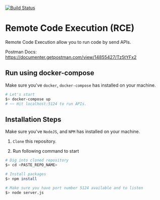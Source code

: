 [![Build Status](https://drone.improwised.dev/api/badges/Improwised/RCE/status.svg?ref=refs/heads/main)](https://drone.improwised.dev/Improwised/RCE)

# Remote Code Execution (RCE)

Remote Code Execution allow you to run code by send APIs.

Postman Docs: https://documenter.getpostman.com/view/14855427/Tz5tYFx2

## Run using docker-compose

Make sure you've `docker`, `docker-compose` has installed on your machine.

```bash
# Let's start
$> docker-compose up
# ~~ Hit localhost:5124 to run APIs.
```

## Installation Steps

Make sure you've `NodeJS`, and `NPM` has installed on your machine.

1. `Clone` this repository.

2. Run following command to start

```bash
# Dig into cloned repository
$> cd <PASTE_REPO_NAME>

# Install packages
$> npm install

# Make sure you have port number 5124 available and to listen
$> node server.js
```
